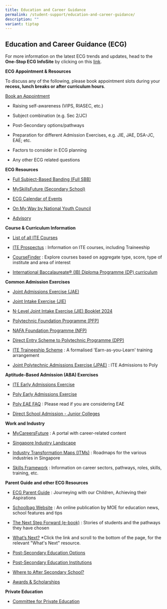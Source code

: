 ```yaml
---
title: Education and Career Guidance
permalink: /student-support/education-and-career-guidance/
description: ""
variant: tiptap
---
```

<h2>Education and Career Guidance (ECG)</h2>
<p>For more information on the latest ECG trends and updates, head to the <strong>One-Stop ECG InfoSite</strong> by
clicking on this <a href="https://sites.google.com/moe.edu.sg/ms-evelyn-ecg" rel="noopener noreferrer nofollow" target="_blank">link</a>.</p>
<p></p>
<p><strong>ECG Appointment &amp; Resources</strong>
</p>
<p>To discuss any of the following, please book appointment slots during
your <strong>recess, lunch breaks or after curriculum hours</strong>.</p>
<p><a href="https://sites.google.com/moe.edu.sg/ms-evelyn-ecg" rel="noopener noreferrer nofollow" target="_blank">Book an Appointment</a>
</p>
<ul data-tight="true" class="tight">
<li>
<p>Raising self-awareness (VIPS, RIASEC,&nbsp;etc.)</p>
</li>
<li>
<p>Subject combination (e.g.&nbsp;Sec 2/JC)</p>
</li>
<li>
<p>Post-Secondary options/pathways</p>
</li>
<li>
<p>Preparation for different Admission Exercises, e.g. JIE, JAE, DSA-JC,
EAE; etc.</p>
</li>
<li>
<p>Factors to consider in&nbsp;ECG planning</p>
</li>
<li>
<p>Any other&nbsp;ECG related&nbsp;questions</p>
</li>
</ul>
<p></p>
<p><strong>ECG Resources</strong>
</p>
<ul data-tight="true" class="tight">
<li>
<p><a href="https://go.gov.sg/moe-fsbb" rel="noopener noreferrer nofollow" target="_blank">Full Subject-Based Banding (Full SBB)</a>
</p>
</li>
<li>
<p><a href="https://go.gov.sg/mysfsec" rel="noopener noreferrer nofollow" target="_blank">MySkillsFuture (Secondary School)</a>
</p>
</li>
<li>
<p><a href="https://www.myskillsfuture.gov.sg/content/student/en/secondary/education-guide/events.html" rel="noopener noreferrer nofollow" target="_blank">ECG Calendar of Events</a>
</p>
</li>
<li>
<p><a href="https://www.nyc.gov.sg/omw/" rel="noopener noreferrer nofollow" target="_blank">On My Way by National Youth Council</a>
</p>
</li>
<li>
<p><a href="https://advisory.sg/" rel="noopener noreferrer nofollow" target="_blank">Advisory</a>
</p>
</li>
</ul>
<p><strong>Course &amp; Curriculum Information</strong>
</p>
<ul data-tight="true" class="tight">
<li>
<p><a href="https://www.ite.edu.sg/courses/full-time-courses" rel="noopener noreferrer nofollow" target="_blank">List of all ITE Courses</a>
</p>
</li>
<li>
<p><a href="https://www.ite.edu.sg/admissions/prospectus" rel="noopener noreferrer nofollow" target="_blank">ITE Prospectus</a> :
Information on ITE courses, including Traineeship</p>
</li>
<li>
<p><a href="https://go.gov.sg/coursefinder" rel="noopener noreferrer nofollow" target="_blank">CourseFinder</a> :
Explore courses based on aggregate type, score, type of institute and area
of interest</p>
</li>
<li>
<p><a href="https://www.ibo.org/programmes/diploma-programme/curriculum/" rel="noopener noreferrer nofollow" target="_blank">International Baccalaureate® (IB) Diploma Programme (DP) curriculum</a>
</p>
</li>
</ul>
<p><strong>Common Admission Exercises</strong>
</p>
<ul data-tight="true" class="tight">
<li>
<p><a href="https://www.moe.gov.sg/post-secondary/admissions/jae" rel="noopener noreferrer nofollow" target="_blank">Joint Admissions Exercise (JAE)</a>
</p>
</li>
<li>
<p><a href="https://www.moe.gov.sg/post-secondary/admissions/jie" rel="noopener noreferrer nofollow" target="_blank">Joint Intake Exercise (JIE)</a>
</p>
</li>
<li>
<p><a href="https://www.ite.edu.sg/docs/default-source/admissions-docs/full-time/publications/admission-booklet/gce-n-admission-booklet-2024.pdf" rel="noopener noreferrer nofollow" target="_blank">N-Level Joint Intake Exercise (JIE) Booklet 2024</a>
</p>
</li>
<li>
<p><a href="https://go.gov.sg/pfp" rel="noopener noreferrer nofollow" target="_blank">Polytechnic Foundation Programme (PFP)</a>
</p>
</li>
<li>
<p><a href="https://go.gov.sg/applynafafp" rel="noopener noreferrer nofollow" target="_blank">NAFA Foundation Programme (NFP)</a>
</p>
</li>
<li>
<p><a href="https://go.gov.sg/higher-nitec-dpp" rel="noopener noreferrer nofollow" target="_blank">Direct Entry Scheme to Polytechnic Programme (DPP)</a>
</p>
</li>
<li>
<p><a href="https://sites.google.com/moe.edu.sg/kssecg/4nt/ite/ite-traineeship" rel="noopener noreferrer nofollow" target="_blank">ITE Traineeship Scheme</a> :
A formalised 'Earn-as-you-Learn' training arrangement</p>
</li>
<li>
<p><a href="https://jpae.polytechnic.edu.sg/app" rel="noopener noreferrer nofollow" target="_blank">Joint Polytechnic Admissions Exercise (JPAE)</a> :
ITE Admissions to Poly</p>
</li>
</ul>
<p><strong>Aptitude-Based Admission (ABA) Exercises</strong>
</p>
<ul data-tight="true" class="tight">
<li>
<p><a href="https://www.ite.edu.sg/secondary-school-students/admissions/early-admissions-exercise" rel="noopener noreferrer nofollow" target="_blank">ITE Early Admissions Exercise</a>
</p>
</li>
<li>
<p><a href="https://go.gov.sg/polyeae" rel="noopener noreferrer nofollow" target="_blank">Poly Early Admissions Exercise</a>
</p>
</li>
<li>
<p><a href="https://eae.polytechnic.edu.sg/eaeStudIns/menu.jsp?type=FAQs" rel="noopener noreferrer nofollow" target="_blank">Poly EAE FAQ</a> :
Please read if you are considering EAE</p>
</li>
<li>
<p><a href="https://go.gov.sg/applyjcdsa" rel="noopener noreferrer nofollow" target="_blank">Direct School Admission - Junior Colleges</a>
</p>
</li>
</ul>
<p><strong>Work and Industry</strong>
</p>
<ul data-tight="true" class="tight">
<li>
<p><a href="https://go.gov.sg/careersfuture" rel="noopener noreferrer nofollow" target="_blank">MyCareersFuture</a> :
A portal with career-related content</p>
</li>
<li>
<p><a href="https://go.gov.sg/industrylandscape-sec" rel="noopener noreferrer nofollow" target="_blank">Singapore Industry Landscape</a>
</p>
</li>
<li>
<p><a href="https://www.mti.gov.sg/ITMs/Overview" rel="noopener noreferrer nofollow" target="_blank">Industry Transformation Maps (ITMs)</a> :
Roadmaps for the various industries in Singapore</p>
</li>
<li>
<p><a href="https://www.skillsfuture.gov.sg/skills-framework" rel="noopener noreferrer nofollow" target="_blank">Skills Framework</a> :
Information on career sectors, pathways, roles, skills, training, etc.</p>
</li>
</ul>
<p><strong>Parent Guide and other ECG Resources</strong>
</p>
<ul data-tight="true" class="tight">
<li>
<p><a href="https://www.moe.gov.sg/-/media/files/programmes/ecg/ecg-tips-for-parents.pdf" rel="noopener noreferrer nofollow" target="_blank">ECG Parent Guide</a> :
Journeying with our Children, Achieving their Aspirations</p>
</li>
<li>
<p><a href="https://go.gov.sg/schoolbag" rel="noopener noreferrer nofollow" target="_blank">Schoolbag Website</a> :
An online publication by MOE for education news, school features and tips</p>
</li>
<li>
<p><a href="https://go.gov.sg/next-step-forward" rel="noopener noreferrer nofollow" target="_blank">The Next Step Forward (e-book)</a> :
Stories of students and the pathways they have chosen</p>
</li>
<li>
<p><a href="https://go.gov.sg/whats-next" rel="noopener noreferrer nofollow" target="_blank">What’s Next?</a> *Click
the link and scroll to the bottom of the page, for the relevant "What's
Next" resource.</p>
</li>
<li>
<p><a href="https://go.gov.sg/postsecondary" rel="noopener noreferrer nofollow" target="_blank">Post-Secondary Education Options</a>
</p>
</li>
<li>
<p><a href="https://go.gov.sg/overview-pseis" rel="noopener noreferrer nofollow" target="_blank">Post-Secondary Education Institutions</a>
</p>
</li>
<li>
<p><a href="https://youtu.be/ndDVlzT-z0g" rel="noopener noreferrer nofollow" target="_blank">Where to After Secondary School?</a>
</p>
</li>
<li>
<p><a href="https://go.gov.sg/admissions-scholarships" rel="noopener noreferrer nofollow" target="_blank">Awards &amp; Scholarships</a>
</p>
</li>
</ul>
<p><strong>Private Education</strong>
</p>
<ul data-tight="true" class="tight">
<li>
<p><a href="https://go.gov.sg/pei" rel="noopener noreferrer nofollow" target="_blank">Committee for Private Education</a>
</p>
</li>
</ul>
<p></p>